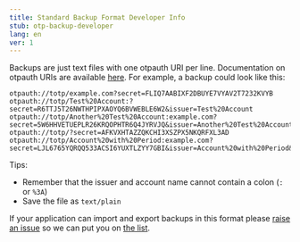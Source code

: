 ```yaml
---
title: Standard Backup Format Developer Info
stub: otp-backup-developer
lang: en
ver: 1
---
```


Backups are just text files with one otpauth URI per line. Documentation on otpauth URIs are available [here](https://github.com/google/google-authenticator/wiki/Key-Uri-Format). For example, a backup could look like this:

    otpauth://totp/example.com?secret=FLIQ7AABIXF2DBUYE7VYAV2T7232KVYB
    otpauth://totp/Test%20Account:?secret=R6TTJ5T26NWTHPIPXAOYQ6BVWEBLE6W2&issuer=Test%20Account
    otpauth://totp/Another%20Test%20Account:example.com?secret=5W6HHVETUEPLR26KRQOPHTR6Q4JYRVJQ&issuer=Another%20Test%20Account
    otpauth://totp/?secret=AFKVXHTAZZQKCHI3XSZPX5NKQRFXL3AD
    otpauth://totp/Account%20with%20Period:example.com?secret=LJL6765YQRQQ533ACSI6YUXTLZYY7GBI&issuer=Account%20with%20Period&period=60
    

Tips:

- Remember that the issuer and account name cannot contain a colon (`:` or `%3A`) 
- Save the file as `text/plain`

If your application can import and export backups in this format please [raise an issue](https://github.com/Authenticator-Extension/authenticator.cc/issues/new) so we can put you on [the list](otp-backup).